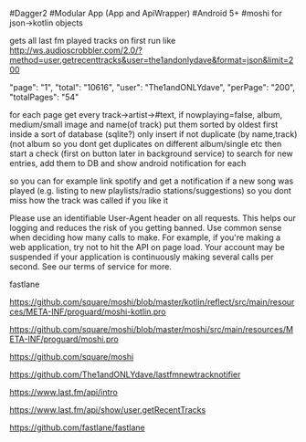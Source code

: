 #Dagger2
#Modular App (App and ApiWrapper)
#Android 5+
#moshi for json->kotlin objects

gets all last fm played tracks on first run like
http://ws.audioscrobbler.com/2.0/?method=user.getrecenttracks&user=the1andonlydave&format=json&limit=200

   "page": "1",
            "total": "10616",
            "user": "The1andONLYdave",
            "perPage": "200",
            "totalPages": "54"

for each page get every
track->artist->#text, if nowplaying=false, album, medium/small image and name(of track)
put them sorted by oldest first inside a sort of database (sqlite?)
only insert if not duplicate (by name,track) (not album so you dont get duplicates on different album/single etc
then start a check (first on button later in background service) to search for new entries, add them to DB and show android notification for each

so you can for example link spotify and get a notification if a new song was played (e.g. listing to new playlists/radio stations/suggestions) so you dont miss how the track was called if you like it




Please use an identifiable User-Agent header on all requests. This helps our logging and reduces the risk of you getting banned.
Use common sense when deciding how many calls to make. For example, if you're making a web application, try not to hit the API on page load. Your account may be suspended if your application is continuously making several calls per second. See our terms of service for more.


fastlane


https://github.com/square/moshi/blob/master/kotlin/reflect/src/main/resources/META-INF/proguard/moshi-kotlin.pro

https://github.com/square/moshi/blob/master/moshi/src/main/resources/META-INF/proguard/moshi.pro

https://github.com/square/moshi

https://github.com/The1andONLYdave/lastfmnewtracknotifier

https://www.last.fm/api/intro

https://www.last.fm/api/show/user.getRecentTracks

https://github.com/fastlane/fastlane


